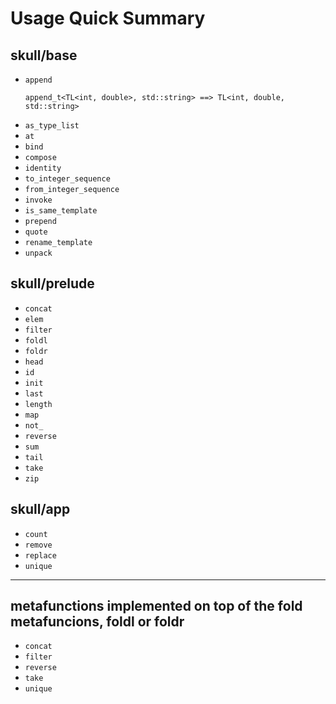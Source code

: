 # Usage Quick Summary

## skull/base

* `append`
  ```
  append_t<TL<int, double>, std::string> ==> TL<int, double, std::string>
  ```
* `as_type_list`
* `at`
* `bind`
* `compose`
* `identity`
* `to_integer_sequence`
* `from_integer_sequence`
* `invoke`
* `is_same_template`
* `prepend`
* `quote`
* `rename_template`
* `unpack`

## skull/prelude

* `concat`
* `elem`
* `filter`
* `foldl`
* `foldr`
* `head`
* `id`
* `init`
* `last`
* `length`
* `map`
* `not_`
* `reverse`
* `sum`
* `tail`
* `take`
* `zip`

## skull/app

* `count`
* `remove`
* `replace`
* `unique`

---

## metafunctions implemented on top of the fold metafuncions, foldl or foldr

* `concat`
* `filter`
* `reverse`
* `take`
* `unique`
